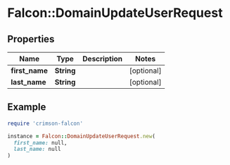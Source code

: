 # Falcon::DomainUpdateUserRequest

## Properties

| Name | Type | Description | Notes |
| ---- | ---- | ----------- | ----- |
| **first_name** | **String** |  | [optional] |
| **last_name** | **String** |  | [optional] |

## Example

```ruby
require 'crimson-falcon'

instance = Falcon::DomainUpdateUserRequest.new(
  first_name: null,
  last_name: null
)
```

